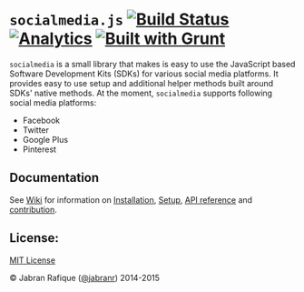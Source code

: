 # `socialmedia.js` [![Build Status](https://travis-ci.org/jabranr/socialmedia.svg)](https://travis-ci.org/jabranr/socialmedia) [![Analytics](https://ga-beacon.appspot.com/UA-50688851-1/socialmedia)](https://github.com/igrigorik/ga-beacon) [![Built with Grunt](https://cdn.gruntjs.com/builtwith.png)](http://gruntjs.com/)

`socialmedia` is a small library that makes is easy to use the JavaScript based Software Development Kits (SDKs) for various social media platforms. It provides easy to use setup and additional helper methods built around SDKs' native methods. At the moment, `socialmedia` supports following social media platforms:

* Facebook
* Twitter
* Google Plus
* Pinterest

## Documentation
See [Wiki](https://github.com/jabranr/socialmedia/wiki) for information on [Installation](https://github.com/jabranr/socialmedia/wiki/Installation), [Setup](https://github.com/jabranr/socialmedia/wiki/Setup), [API reference](https://github.com/jabranr/socialmedia/wiki/API-Reference) and [contribution](https://github.com/jabranr/socialmedia/wiki/Contribute).

## License:
[MIT License](http://opensource.org/licenses/MIT)

&copy; Jabran Rafique ([@jabranr](https://twitter.com/jabranr)) 2014-2015
